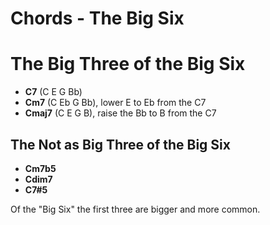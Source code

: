 # Chords - The Big Six

# The Big Three of the Big Six
- **C7** (C E G Bb)
- **Cm7** (C Eb G Bb), lower E to Eb from the C7
- **Cmaj7** (C E G B), raise the Bb to B from the C7

## The Not as Big Three of the Big Six
- **Cm7b5**
- **Cdim7**
- **C7#5**

Of the "Big Six" the first three are bigger and more common.

